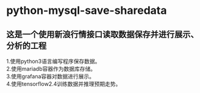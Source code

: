 # python-mysql-save-sharedata
## 这是一个使用新浪行情接口读取数据保存并进行展示、分析的工程
1.使用python3语言编写程序保存数据。   
2.使用mariadb容器作为数据库存储。   
3.使用grafana容器对数据进行展示。   
4.使用tensorflow2.4训练数据并推理预期走势。   

